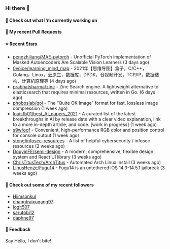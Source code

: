 ### Hi there 👋

#### 👷 Check out what I'm currently working on

#### 🔨 My recent Pull Requests


#### ⭐ Recent Stars

- [pengzhiliang/MAE-pytorch](https://github.com/pengzhiliang/MAE-pytorch) - Unofficial PyTorch implementation of Masked Autoencoders Are Scalable Vision Learners (3 days ago)
- [0voice/learning_mind_map](https://github.com/0voice/learning_mind_map) - 2021年【思维导图】盒子，C/C&#43;&#43;，Golang，Linux，云原生，数据库，DPDK，音视频开发，TCP/IP，数据结构，计算机原理等 (4 days ago)
- [prabhatsharma/zinc](https://github.com/prabhatsharma/zinc) - Zinc Search engine. A lightweight alternative to elasticsearch that requires minimal resources, written in Go. (6 days ago)
- [phoboslab/qoi](https://github.com/phoboslab/qoi) - The “Quite OK Image” format for fast, lossless image compression (1 week ago)
- [louisfb01/best_AI_papers_2021](https://github.com/louisfb01/best_AI_papers_2021) - A  curated list of the latest breakthroughs in AI by release date with a clear video explanation, link to a more in-depth article, and code. [work in progress] (1 week ago)
- [s9w/oof](https://github.com/s9w/oof) - Convenient, high-performance RGB color and position control for console output (1 week ago)
- [stong/infosec-resources](https://github.com/stong/infosec-resources) - A list of helpful cybersecurity / infosec resources (2 weeks ago)
- [DouyinFE/semi-design](https://github.com/DouyinFE/semi-design) - A modern, comprehensive, flexible design system and React UI library (3 weeks ago)
- [ChrisTitusTech/ArchTitus](https://github.com/ChrisTitusTech/ArchTitus) - Automated Arch Linux Install (3 weeks ago)
- [LinusHenze/Fugu14](https://github.com/LinusHenze/Fugu14) - Fugu14 is an untethered iOS 14.3-14.5.1 jailbreak (3 weeks ago)

#### 👯 Check out some of my recent followers

- [Hiimsonkul](https://github.com/Hiimsonkul)
- [changtraixuqang97](https://github.com/changtraixuqang97)
- [logit507](https://github.com/logit507)
- [sarutobi12](https://github.com/sarutobi12)
- [daphne97](https://github.com/daphne97)

#### 💬 Feedback

Say Hello, I don't bite!